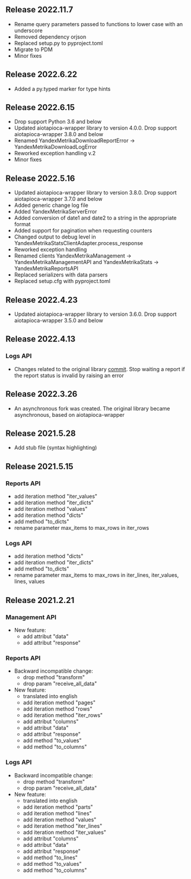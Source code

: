 Release 2022.11.7
-----------------

- Rename query parameters passed to functions to lower case with an underscore
- Removed dependency orjson
- Replaced setup.py to pyproject.toml
- Migrate to PDM
- Minor fixes

Release 2022.6.22
-----------------

- Added a py.typed marker for type hints

Release 2022.6.15
-----------------

- Drop support Python 3.6 and below
- Updated aiotapioca-wrapper library to version 4.0.0. Drop support aiotapioca-wrapper 3.8.0 and below
- Renamed YandexMetrikaDownloadReportError -> YandexMetrikaDownloadLogError
- Reworked exception handling v.2
- Minor fixes

Release 2022.5.16
-----------------

- Updated aiotapioca-wrapper library to version 3.8.0. Drop support aiotapioca-wrapper 3.7.0 and below
- Added generic change log file
- Added YandexMetrikaServerError
- Added conversion of date1 and date2 to a string in the appropriate format
- Added support for pagination when requesting counters
- Changed output to debug level in YandexMetrikaStatsClientAdapter.process_response
- Reworked exception handling
- Renamed clients YandexMetrikaManagement -> YandexMetrikaManagementAPI and YandexMetrikaStats -> YandexMetrikaReportsAPI
- Replaced serializers with data parsers
- Replaced setup.cfg with pyproject.toml

Release 2022.4.23
-----------------

- Updated aiotapioca-wrapper library to version 3.6.0. Drop support aiotapioca-wrapper 3.5.0 and below

Release 2022.4.13
-----------------

### Logs API
- Changes related to the original library [commit](https://github.com/pavelmaksimov/tapi-yandex-metrika/commit/db8e6b09643e553bce865e8ee4199c0756635f9c). Stop waiting a report if the report status is invalid by raising an error

Release 2022.3.26
-----------------

- An asynchronous fork was created. The original library became asynchronous, based on aiotapioca-wrapper

Release 2021.5.28
-----------------

- Add stub file (syntax highlighting)

Release 2021.5.15
-----------------

### Reports API

- add iteration method "iter_values"
- add iteration method "iter_dicts"
- add iteration method "values"
- add iteration method "dicts"
- add method "to_dicts"
- rename parameter max_items to max_rows in iter_rows

### Logs API

- add iteration method "dicts"
- add iteration method "iter_dicts"
- add method "to_dicts"
- rename parameter max_items to max_rows in iter_lines, iter_values, lines, values


Release 2021.2.21
-----------------

### Management API

- New feature:
  - add attribut "data"
  - add attribut "response"

### Reports API

- Backward incompatible change:
  - drop method "transform"
  - drop param "receive_all_data"
- New feature:
  - translated into english
  - add iteration method "pages"
  - add iteration method "rows"
  - add iteration method "iter_rows"
  - add attribut "columns"
  - add attribut "data"
  - add attribut "response"
  - add method "to_values"
  - add method "to_columns"

### Logs API

- Backward incompatible change:
  - drop method "transform"
  - drop param "receive_all_data"
- New feature:
  - translated into english
  - add iteration method "parts"
  - add iteration method "lines"
  - add iteration method "values"
  - add iteration method "iter_lines"
  - add iteration method "iter_values"
  - add attribut "columns"
  - add attribut "data"
  - add attribut "response"
  - add method "to_lines"
  - add method "to_values"
  - add method "to_columns"

